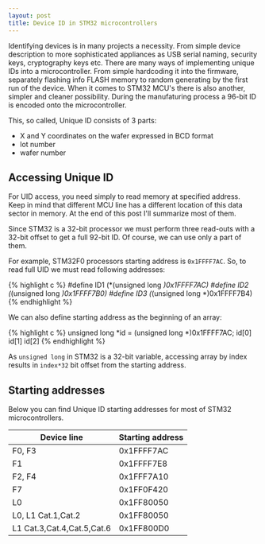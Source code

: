 ```yaml
---
layout: post
title: Device ID in STM32 microcontrollers
---
```


Identifying devices is in many projects a necessity. From simple device description to more sophisticated appliances as USB serial naming, security keys, cryptography keys etc. There are many ways of implementing unique IDs into a microcontroller. From simple hardcoding it into the firmware, separately flashing info FLASH memory to random generating by the first run of the device. When it comes to STM32 MCU's there is also another, simpler and cleaner possibility. During the manufaturing process a 96-bit ID is encoded onto the microcontroller.

This, so called, Unique ID consists of 3 parts:

* X and Y coordinates on the wafer expressed in BCD format
* lot number
* wafer number

## Accessing Unique ID

For UID access, you need simply to read memory at specified address. Keep in mind that different MCU line has a different location of this data sector in memory. At the end of this post I'll summarize most of them.

Since STM32 is a 32-bit processor we must perform three read-outs with a 32-bit offset to get a full 92-bit ID. Of course, we can use only a part of them.

For example, STM32F0 processors starting address is ```0x1FFFF7AC```.
So, to read full UID we must read following addresses:

{% highlight c %}
#define ID1 (*(unsigned long *)0x1FFFF7AC)
#define ID2 (*(unsigned long *)0x1FFFF7B0)
#define ID3 (*(unsigned long *)0x1FFFF7B4)
{% endhighlight %}

We can also define starting address as the beginning of an array:

{% highlight c %}
unsigned long *id = (unsigned long *)0x1FFFF7AC;
id[0]
id[1]
id[2]
{% endhighlight %}

As ```unsigned long``` in STM32 is a 32-bit variable, accessing array by index results in ```index*32``` bit offset from the starting address.

## Starting addresses

Below you can find Unique ID starting addresses for most of STM32 microcontrollers.

|Device line|Starting address|
|----|----|
| F0, F3 | 0x1FFFF7AC |
| F1 | 0x1FFFF7E8 |
| F2, F4 | 0x1FFF7A10 |
| F7 | 0x1FF0F420 |
| L0 | 0x1FF80050 |
| L0, L1 Cat.1,Cat.2 | 0x1FF80050 |
| L1 Cat.3,Cat.4,Cat.5,Cat.6 | 0x1FF800D0 |

